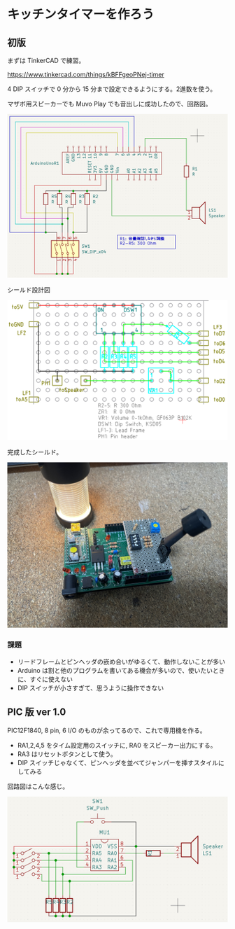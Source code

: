# キッチンタイマーを作ろう

## 初版

まずは TinkerCAD で練習。

https://www.tinkercad.com/things/kBFFgeoPNej-timer

4 DIP スイッチで 0 分から 15 分まで設定できるようにする。2進数を使う。

マザボ用スピーカーでも Muvo Play でも音出しに成功したので、回路図。

![回路図](./kicad/timer01/timer01.png)

シールド設計図

![シールド設計図](./librecad/timer01.png)

完成したシールド。

![シールド実物](./photos/KitchenTimerShield.jpg)

### 課題

- リードフレームとピンヘッダの嵌め合いがゆるくて、動作しないことが多い
- Arduino は割と他のプログラムを書いてある機会が多いので、使いたいときに、すぐに使えない
- DIP スイッチが小さすぎて、思うように操作できない

## PIC 版 ver 1.0

PIC12F1840, 8 pin, 6 I/O のものが余ってるので、これで専用機を作る。

- RA1,2,4,5 をタイム設定用のスイッチに, RA0 をスピーカー出力にする。
- RA3 はリセットボタンとして使う。
- DIP スイッチじゃなくて、ピンヘッダを並べてジャンパーを挿すスタイルにしてみる

回路図はこんな感じ。

![PIC版1.0回路図](./pic_version/kicad/TimerPIC12F1840_1/TimerPic12F1840_1.png)
